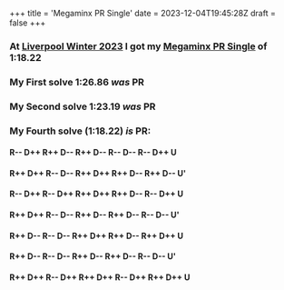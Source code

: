 +++
title = 'Megaminx PR Single'
date = 2023-12-04T19:45:28Z
draft = false
+++

### At [Liverpool Winter 2023] I got my [Megaminx PR Single] of 1:18.22
### My First solve 1:26.86 *was* PR
### My Second solve 1:23.19 *was* PR
### My Fourth solve (1:18.22) *is* PR:
#### R-- D++ R++ D-- R++ D-- R-- D-- R-- D++ U
#### R++ D++ R-- D-- R++ D++ R++ D-- R++ D-- U'
#### R-- D++ R-- D++ R++ D++ R++ D-- R-- D++ U
#### R++ D++ R-- D-- R++ D-- R++ D-- R-- D-- U'
#### R++ D-- R-- D-- R++ D++ R++ D-- R++ D++ U
#### R++ D-- R-- D-- R++ D-- R++ D-- R-- D-- U'
#### R++ D++ R-- D++ R++ D++ R-- D++ R++ D++ U

[Liverpool Winter 2023]: /posts/cubing/comps/liverpool-winter-2023
[Megaminx PR Single]: https://worldcubeassociation.org/persons/2018CAMP17?event=minx
